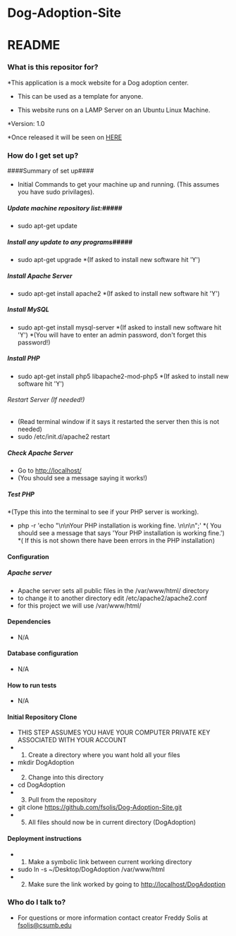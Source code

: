 Dog-Adoption-Site
=================
# README #

### What is this repositor for? ###

*This application is a mock website for a Dog adoption center. 

* This can be used as a template for anyone. 

* This website runs on a LAMP Server on an Ubuntu Linux Machine. 

*Version: 1.0

*Once released it will be seen on [HERE](http://www.fsolis.net)

### How do I get set up? ###

####Summary of set up####

* Initial Commands to get your machine up and running. (This assumes you have sudo privilages).

##### Update machine repository list:#####
*   sudo apt-get update 

##### Install any update to any programs#####
*   sudo apt-get upgrade
*(If asked to install new software hit 'Y')

##### Install Apache Server #####
*  sudo apt-get install apache2
*(If asked to install new software hit 'Y')

##### Install MySQL #####
* sudo apt-get install mysql-server
*(If asked to install new software hit 'Y')
*(You will have to enter an admin password, don't forget this password!)

##### Install PHP #####
* sudo apt-get install php5 libapache2-mod-php5
*(If asked to install new software hit 'Y')

###### Restart Server (If needed!) ######
* (Read terminal window if it says it restarted the server then this is not needed)
* sudo /etc/init.d/apache2 restart

##### Check Apache Server #####
* Go to [http://localhost/](http://localhost/)
* (You should see a message saying it works!)

##### Test PHP #####
*(Type this into the terminal to see if your PHP server is working).
* php -r 'echo "\n\nYour PHP installation is working fine. \n\n\n";'
*( You should see a message that says 'Your PHP installation is working fine.')
*( If this is not shown there have been errors in the PHP installation)


#### Configuration ####
##### Apache server #####
* Apache server sets all public files in the /var/www/html/ directory
* to change it to another directory edit /etc/apache2/apache2.conf
* for this project we will use /var/www/html/

#### Dependencies ####
* N/A
#### Database configuration ####
* N/A
#### How to run tests ####
* N/A
#### Initial Repository Clone ####
* THIS STEP ASSUMES YOU HAVE YOUR COMPUTER PRIVATE KEY ASSOCIATED WITH YOUR ACCOUNT
* 1. Create a directory where you want hold all your files 
*  mkdir DogAdoption
* 2. Change into this directory
*  cd DogAdoption
* 3. Pull from the repository
*  git clone https://github.com/fsolis/Dog-Adoption-Site.git
* 5. All files should now be in current directory (DogAdoption)

#### Deployment instructions ####
* 1. Make a symbolic link between current working directory 
*  sudo ln -s ~/Desktop/DogAdoption /var/www/html
* 2. Make sure the link worked by going to [http://localhost/DogAdoption](http://localhost/DogAdoption)



### Who do I talk to? ###

* For questions or more information contact creator Freddy Solis at fsolis@csumb.edu
